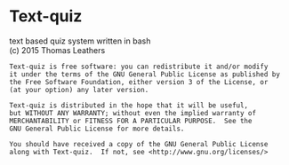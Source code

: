 # Text-quiz
text based quiz system written in bash      
(c) 2015 Thomas Leathers

    Text-quiz is free software: you can redistribute it and/or modify
    it under the terms of the GNU General Public License as published by
    the Free Software Foundation, either version 3 of the License, or
    (at your option) any later version.

    Text-quiz is distributed in the hope that it will be useful,
    but WITHOUT ANY WARRANTY; without even the implied warranty of
    MERCHANTABILITY or FITNESS FOR A PARTICULAR PURPOSE.  See the
    GNU General Public License for more details.

    You should have received a copy of the GNU General Public License
    along with Text-quiz.  If not, see <http://www.gnu.org/licenses/>

